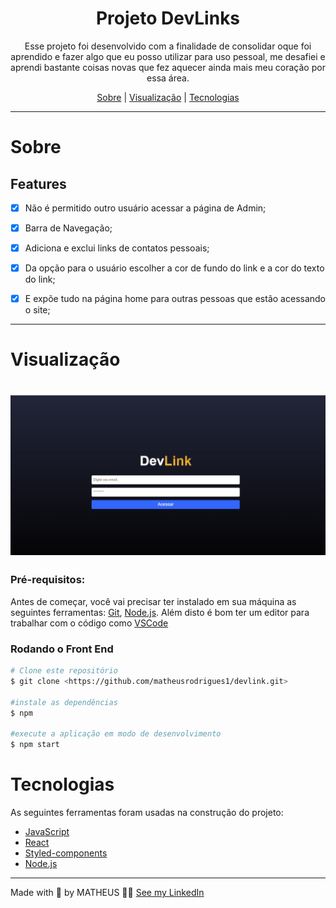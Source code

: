 <h1 align='center'>Projeto DevLinks</h1>

<p align='center'>Esse projeto foi desenvolvido com a finalidade de consolidar oque foi aprendido e fazer algo que eu posso utilizar para uso pessoal, me desafiei e aprendi bastante coisas novas que fez aquecer ainda mais meu coração por essa área.</p>



<p align='center'>
<a href='#sobre'>Sobre</a> |
<a href='#visualização'>Visualização</a> |
<a href='#tecnologiass'>Tecnologias</a> 
</p>
<hr>

# Sobre

## Features

- [x] Não é permitido outro usuário acessar a página de Admin;

- [x] Barra de Navegação;

- [x] Adiciona e exclui links de contatos pessoais;

- [x] Da opção para o usuário escolher a cor de fundo do link e a cor do texto do link;

- [x] E expõe tudo na página home para outras pessoas que estão acessando o site;
<hr>

# Visualização

<h1 align="center">
   <img alt="Readme" title="Readme"
   src="./github/Readme.gif">
</h1>

### Pré-requisitos:

Antes de começar, você vai precisar ter instalado em sua máquina as seguintes ferramentas:
[Git](https://git-scm.com), [Node.js](https://nodejs.org/en/).
Além disto é bom ter um editor para trabalhar com o código como [VSCode](https://code.visualstudio.com/)

### Rodando o Front End

```bash
# Clone este repositório
$ git clone <https://github.com/matheusrodrigues1/devlink.git>

#instale as dependências 
$ npm

#execute a aplicação em modo de desenvolvimento
$ npm start
```
# Tecnologias

As seguintes ferramentas foram usadas na construção do projeto:

- [JavaScript](https://www.javascript.com/)
- [React](https://pt-br.reactjs.org/)
- [Styled-components](https://styled-components.com/)
- [Node.js](https://nodejs.org/en/)
---

Made with 💙 by MATHEUS 👋🏽 [See my LinkedIn](https://www.linkedin.com/in/matheus-rodrigues-1a1899231/)


